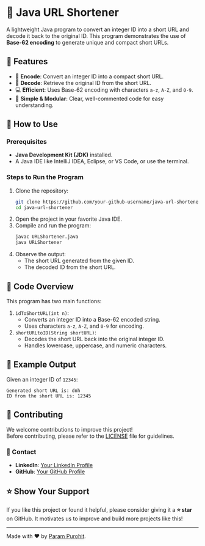 
# 🔗 Java URL Shortener

A lightweight Java program to convert an integer ID into a short URL and decode it back to the original ID. This program demonstrates the use of **Base-62 encoding** to generate unique and compact short URLs.

## 🌟 Features
- 🔢 **Encode**: Convert an integer ID into a compact short URL.
- 🔄 **Decode**: Retrieve the original ID from the short URL.
- 💻 **Efficient**: Uses Base-62 encoding with characters `a-z`, `A-Z`, and `0-9`.
- 🧩 **Simple & Modular**: Clear, well-commented code for easy understanding.

## 📂 How to Use

### Prerequisites
- **Java Development Kit (JDK)** installed.
- A Java IDE like IntelliJ IDEA, Eclipse, or VS Code, or use the terminal.

### Steps to Run the Program
1. Clone the repository:
   ```bash
   git clone https://github.com/your-github-username/java-url-shortener.git
   cd java-url-shortener
   ```
2. Open the project in your favorite Java IDE.
3. Compile and run the program:
   ```bash
   javac URLShortener.java
   java URLShortener
   ```
4. Observe the output:
    - The short URL generated from the given ID.
    - The decoded ID from the short URL.

## 📖 Code Overview
This program has two main functions:
1. `idToShortURL(int n)`:
    - Converts an integer ID into a Base-62 encoded string.
    - Uses characters `a-z`, `A-Z`, and `0-9` for encoding.
2. `shortURLtoID(String shortURL)`:
    - Decodes the short URL back into the original integer ID.
    - Handles lowercase, uppercase, and numeric characters.

## 🚀 Example Output
Given an integer ID of `12345`:
```
Generated short URL is: dnh
ID from the short URL is: 12345
```

## 🤝 Contributing
We welcome contributions to improve this project!  
Before contributing, please refer to the [LICENSE](LICENSE) file for guidelines.

### 👤 Contact
- **LinkedIn**: [Your LinkedIn Profile](https://www.linkedin.com/in/param-p-370616310/)
- **GitHub**: [Your GitHub Profile](https://github.com/Purohit1999)

## ⭐ Show Your Support
If you like this project or found it helpful, please consider giving it a **⭐ star** on GitHub. It motivates us to improve and build more projects like this!

---

Made with ❤️ by [Param Purohit](https://github.com/Purohit1999).
```


